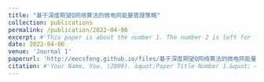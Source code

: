 ```yaml
---
title: "基于深度期望Q网络算法的微电网能量管理策略"
collection: publications
permalink: /publication/2022-04-06
excerpt: #'This paper is about the number 1. The number 2 is left for future work.'
date: 2022-04-06
venue: 'Journal 1'
paperurl: 'http://eecsfeng.github.io/files/基于深度期望Q网络算法的微电网能量管理策略.pdf'
citation: #'Your Name, You. (2009). &quot;Paper Title Number 1.&quot; <i>Journal 1</i>. 1(1).'
---
```


